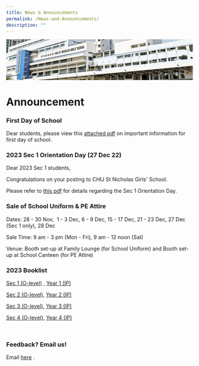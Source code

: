 ```yaml
---
title: News & Announcements
permalink: /News-and-Announcements/
description: ""
---
```

![](/images/Admissions_v2.jpg)


Announcement
============

### First Day of School

Dear students, please view this [attached pdf](/files/2023%20First%20Day%20of%20School%20Info%20.pdf) on important information for first day of school. 

### 2023 Sec 1 Orientation Day (27 Dec 22)

Dear 2023 Sec 1 students,

Congratulations on your posting to CHIJ St Nicholas Girls' School.

Please refer to [this pdf](http://chijstnicholasgirls-moe-edu-sg-admin.cwp.sg/qql/slot/u522/Pop-ups/2023%20Sec%201%20Posting%20Result.pdf "Info for 2023 Sec 1 ") for details regarding the Sec 1 Orientation Day.

### Sale of School Uniform & PE Attire

Dates: 28 - 30 Nov,  1 - 3 Dec, 6 - 9 Dec, 15 - 17 Dec, 21 - 23 Dec, 27 Dec (Sec 1 only), 28 Dec

Sale Time: 9 am - 3 pm (Mon - Fri), 9 am - 12 noon (Sat)

Venue: Booth set-up at Family Lounge (for School Uniform) and Booth set-up at School Canteen (for PE Attire)

### 2023 Booklist

[Sec 1 (O-level)](http://chijstnicholasgirls-moe-edu-sg-admin.cwp.sg/qql/slot/u570/School%20Info%20Hub/2023%20Booklist%20(Sec)/Sec%201%20O-Level%20booklist.pdf "Sec 1 (O-level) Booklist") , [Year 1 (IP)](http://chijstnicholasgirls-moe-edu-sg-admin.cwp.sg/qql/slot/u570/School%20Info%20Hub/2023%20Booklist%20(Sec)/Year%201%20IP%20booklist.pdf "Year 1 (IP) Booklist")

[Sec 2 (O-level)](http://chijstnicholasgirls-moe-edu-sg-admin.cwp.sg/qql/slot/u570/School%20Info%20Hub/2023%20Booklist%20(Sec)/Sec%202%20O-Level%20booklist.pdf "Sec 2 (O-level) Booklist"), [Year 2 (IP)](http://chijstnicholasgirls-moe-edu-sg-admin.cwp.sg/qql/slot/u570/School%20Info%20Hub/2023%20Booklist%20(Sec)/Year%202%20IP%20booklist.pdf "Year 2 (IP) Booklist")

[Sec 3 (O-level)](http://chijstnicholasgirls-moe-edu-sg-admin.cwp.sg/qql/slot/u570/School%20Info%20Hub/2023%20Booklist%20(Sec)/Sec%203%20O-Level%20booklist.pdf "Sec 3 (O-level) Booklist"), [Year 3 (IP)](http://chijstnicholasgirls-moe-edu-sg-admin.cwp.sg/qql/slot/u570/School%20Info%20Hub/2023%20Booklist%20(Sec)/Year%203%20IP%20booklist.pdf "Year 3 (IP) Booklist")

[Sec 4 (O-level)](http://chijstnicholasgirls-moe-edu-sg-admin.cwp.sg/qql/slot/u570/School%20Info%20Hub/2023%20Booklist%20(Sec)/Sec%204%20O-Level%20booklist.pdf "Sec 4 (O-level) Booklist"), [Year 4 (IP)](http://chijstnicholasgirls-moe-edu-sg-admin.cwp.sg/qql/slot/u570/School%20Info%20Hub/2023%20Booklist%20(Sec)/Year%204%20IP%20booklist.pdf "Year 4 (IP) Booklist")

 [](http://chijstnicholasgirls-moe-edu-sg-admin.cwp.sg/qql/slot/u570/School%20Info%20Hub/2023%20Booklist%20(Sec)/Year%204%20IP%20booklist.pdf "Year 4 (IP) Booklist")

### Feedback? Email us!

Email [here](mailto:chijsng_sec@moe.edu.sg) .